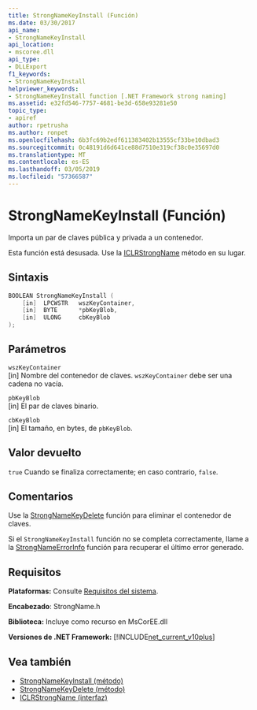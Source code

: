 ```yaml
---
title: StrongNameKeyInstall (Función)
ms.date: 03/30/2017
api_name:
- StrongNameKeyInstall
api_location:
- mscoree.dll
api_type:
- DLLExport
f1_keywords:
- StrongNameKeyInstall
helpviewer_keywords:
- StrongNameKeyInstall function [.NET Framework strong naming]
ms.assetid: e32fd546-7757-4681-be3d-658e93281e50
topic_type:
- apiref
author: rpetrusha
ms.author: ronpet
ms.openlocfilehash: 6b3fc69b2edf611383402b13555cf33be10dbad3
ms.sourcegitcommit: 0c48191d6d641ce88d7510e319cf38c0e35697d0
ms.translationtype: MT
ms.contentlocale: es-ES
ms.lasthandoff: 03/05/2019
ms.locfileid: "57366587"
---
```

# <a name="strongnamekeyinstall-function"></a>StrongNameKeyInstall (Función)

Importa un par de claves pública y privada a un contenedor.

Esta función está desusada. Use la [ICLRStrongName](../hosting/iclrstrongname-strongnamekeyinstall-method.md) método en su lugar.

## <a name="syntax"></a>Sintaxis

```cpp
BOOLEAN StrongNameKeyInstall (
    [in]  LPCWSTR   wszKeyContainer,
    [in]  BYTE      *pbKeyBlob,
    [in]  ULONG     cbKeyBlob
);
```

## <a name="parameters"></a>Parámetros

`wszKeyContainer`\
[in] Nombre del contenedor de claves. `wszKeyContainer` debe ser una cadena no vacía.

`pbKeyBlob`\
[in] El par de claves binario.

`cbKeyBlob`\
[in] El tamaño, en bytes, de `pbKeyBlob`.

## <a name="return-value"></a>Valor devuelto

`true` Cuando se finaliza correctamente; en caso contrario, `false`.

## <a name="remarks"></a>Comentarios

Use la [StrongNameKeyDelete](strongnamekeydelete-function.md) función para eliminar el contenedor de claves.

Si el `StrongNameKeyInstall` función no se completa correctamente, llame a la [StrongNameErrorInfo](strongnameerrorinfo-function.md) función para recuperar el último error generado.

## <a name="requirements"></a>Requisitos

**Plataformas:** Consulte [Requisitos del sistema](../../../../docs/framework/get-started/system-requirements.md).

**Encabezado**: StrongName.h

**Biblioteca:** Incluye como recurso en MsCorEE.dll

**Versiones de .NET Framework:** [!INCLUDE[net_current_v10plus](../../../../includes/net-current-v10plus-md.md)]

## <a name="see-also"></a>Vea también

- [StrongNameKeyInstall (método)](../hosting/iclrstrongname-strongnamekeyinstall-method.md)
- [StrongNameKeyDelete (método)](../hosting/iclrstrongname-strongnamekeydelete-method.md)
- [ICLRStrongName (interfaz)](../hosting/iclrstrongname-interface.md)
